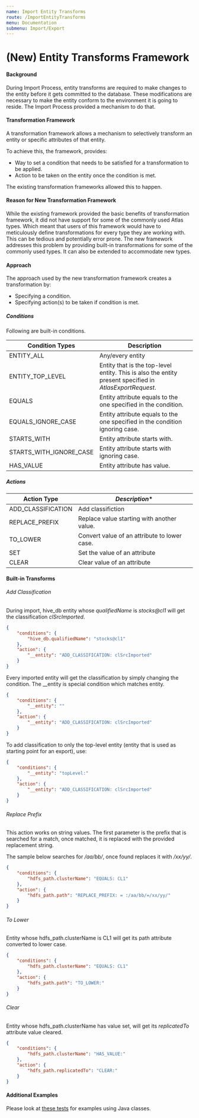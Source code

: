 ```yaml
---
name: Import Entity Transforms
route: /ImportEntityTransforms
menu: Documentation
submenu: Import/Export
---
```


# (New) Entity Transforms Framework

#### Background

During Import Process, entity transforms are required to make changes to the entity before it gets committed to the database. These modifications are necessary to make the entity conform to the environment it is going to reside. The Import Process provided a mechanism to do that.

#### Transformation Framework

A transformation framework allows a mechanism to selectively transform an entity or specific attributes of that entity.

To achieve this, the framework, provides:

* Way to set a condition that needs to be satisfied for a transformation to be applied.
* Action to be taken on the entity once the condition is met.

The existing transformation frameworks allowed this to happen.

#### Reason for New Transformation Framework

While the existing framework provided the basic benefits of transformation framework, it did not have support for some of the commonly used Atlas types. Which meant that users of this framework would have to meticulously define transformations for every type they are working with. This can be tedious and potentially error prone.
The new framework addresses this problem by providing built-in transformations for some of the commonly used types. It can also be extended to accommodate new types.

#### Approach

The approach used by the new transformation framework creates a transformation by:
* Specifying a condition.
* Specifying action(s) to be taken if condition is met.

##### Conditions

Following are built-in conditions.

|**Condition Types**                          | **Description**    |
-----------------------------------------|-----------------|
ENTITY_ALL                | Any/every entity               |
ENTITY_TOP_LEVEL          | Entity that is the top-level entity. This is also the entity present specified in _AtlasExportRequest_.|
EQUALS                    | Entity attribute equals to the one specified in the condition. |
EQUALS_IGNORE_CASE        | Entity attribute equals to the one specified in the condition ignoring case. |
STARTS_WITH               | Entity attribute starts with. | 
STARTS_WITH_IGNORE_CASE   | Entity attribute starts with ignoring case. |
HAS_VALUE                 | Entity attribute has value. |


##### Actions

|**Action Type**        | *Description**                                 |
-------------------|----------------------------------------------|
ADD_CLASSIFICATION | Add classifiction                            |
REPLACE_PREFIX     | Replace value starting with another value.   |
TO_LOWER           | Convert value of an attribute to lower case. |
SET                | Set the value of an attribute                |
CLEAR              | Clear value of an attribute                  |

#### Built-in Transforms

###### Add Classification

During import, hive_db entity whose _qualifiedName_ is _stocks@cl1_ will get the classification _clSrcImported_.
```json 
{
    "conditions": {
        "hive_db.qualifiedName": "stocks@cl1"
    },
    "action": {
        "__entity": "ADD_CLASSIFICATION: clSrcImported"
    }
}
```

Every imported entity will get the classification by simply changing the condition. The __entity is special condition which matches entity.

```json 
{
    "conditions": {
        "__entity": ""
    },
    "action": {
        "__entity": "ADD_CLASSIFICATION: clSrcImported"
    }
}
```

To add classification to only the top-level entity (entity that is used as starting point for an export), use:

```json 
{
    "conditions": {
        "__entity": "topLevel:"
    },
    "action": {
        "__entity": "ADD_CLASSIFICATION: clSrcImported"
    }
}
```
###### Replace Prefix

This action works on string values. The first parameter is the prefix that is searched for a match, once matched, it is replaced with the provided replacement string.

The sample below searches for _/aa/bb/_, once found replaces it with _/xx/yy/_.
```json 
{
    "conditions": {
        "hdfs_path.clusterName": "EQUALS: CL1"
    },
    "action": {
        "hdfs_path.path": "REPLACE_PREFIX: = :/aa/bb/=/xx/yy/"
    }
}
```

###### To Lower

Entity whose hdfs_path.clusterName is CL1 will get its path attribute converted to lower case.

```json 
{
    "conditions": {
        "hdfs_path.clusterName": "EQUALS: CL1"
    },
    "action": {
        "hdfs_path.path": "TO_LOWER:"
    }
}
```

###### Clear

Entity whose hdfs_path.clusterName has value set, will get its _replicatedTo_ attribute value cleared.

```json 
{
    "conditions": {
        "hdfs_path.clusterName": "HAS_VALUE:"
    },
    "action": {
        "hdfs_path.replicatedTo": "CLEAR:"
    }
}
```


#### Additional Examples

Please look at [these tests](https://github.com/apache/atlas/blob/master/intg/src/test/java/org/apache/atlas/entitytransform/TransformationHandlerTest.java) for examples using Java classes.
